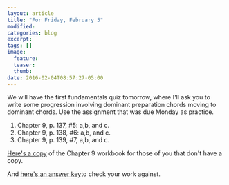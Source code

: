 ```yaml
---
layout: article
title: "For Friday, February 5"
modified:
categories: blog
excerpt:
tags: []
image:
  feature:
  teaser:
  thumb:
date: 2016-02-04T08:57:27-05:00
---
```


We will have the first fundamentals quiz tomorrow, where I'll ask you to write some progression involving dominant preparation chords moving to dominant chords. Use the assignment that was due Monday as practice. 

1. Chapter 9, p. 137, #5: a,b, and c. 
2. Chapter 9, p. 138, #6: a,b, and c.  
3. Chapter 9, p. 139, #7, a,b, and c. 

[Here's a copy](https://www.dropbox.com/s/igb4f4yotc0tk5n/9%20%28DP%20Harm%29%20WB%20scan.pdf?dl=0) of the Chapter 9 workbook for those of you that don't have a copy.  

And [here's an answer key](https://www.dropbox.com/s/8z6otd32pclqqvk/9%2C%20Part-Writing%20Answer%20Key.pdf?dl=0)to check your work against.